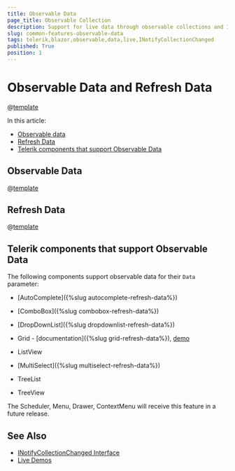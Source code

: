 ```yaml
---
title: Observable Data
page_title: Observable Collection
description: Support for live data through observable collections and INotifyCollectionChanged in Telerik UI for Blazor.
slug: common-features-observable-data
tags: telerik,blazor,observable,data,live,INotifyCollectionChanged 
published: True
position: 1
---
```


# Observable Data and Refresh Data

@[template](/_contentTemplates/common/observable-data.md#intro)

In this article:
* [Observable data](#observable-data)
* [Refresh Data](#refresh-data )
* [Telerik components that support Observable Data](#telerik-components-that-support-observable-data)

## Observable Data

@[template](/_contentTemplates/common/observable-data.md#observable-data)


## Refresh Data 

@[template](/_contentTemplates/common/observable-data.md#refresh-data)


## Telerik components that support Observable Data

The following components support observable data for their `Data` parameter:

* [AutoComplete]({%slug autocomplete-refresh-data%})

* [ComboBox]({%slug combobox-refresh-data%})

* [DropDownList]({%slug dropdownlist-refresh-data%})

* Grid - [documentation]({%slug grid-refresh-data%}), [demo](https://demos.telerik.com/blazor-ui/grid/observable-data)

* ListView

* [MultiSelect]({%slug multiselect-refresh-data%})

* TreeList

* TreeView

The Scheduler, Menu, Drawer, ContextMenu will receive this feature in a future release.

## See Also

  * [INotifyCollectionChanged Interface](https://docs.microsoft.com/en-us/dotnet/api/system.collections.specialized.inotifycollectionchanged?view=netframework-4.8)
  * [Live Demos](https://demos.telerik.com/blazor-ui/)
